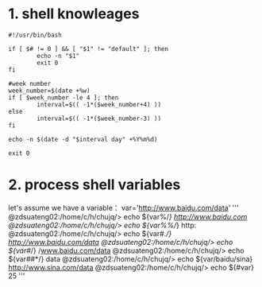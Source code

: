 # 1. shell knowleages

```shell
#!/usr/bin/bash

if [ $# != 0 ] && [ "$1" != "default" ]; then
        echo -n "$1"
        exit 0
fi

#week number
week_number=$(date +%w)
if [ $week_number -le 4 ]; then
        interval=$(( -1*($week_number+4) ))
else
        interval=$(( -1*($week_number-3) ))
fi

echo -n $(date -d "$interval day" +%Y%m%d)

exit 0

```

# 2. process shell variables
let's assume we have a variable：
var='http://www.baidu.com/data'
'''
@zdsuateng02:/home/c/h/chujq/> echo ${var%/*}
http://www.baidu.com
@zdsuateng02:/home/c/h/chujq/> echo ${var%%/*}
http:
@zdsuateng02:/home/c/h/chujq/> echo ${var#.*/}
http://www.baidu.com/data
@zdsuateng02:/home/c/h/chujq/> echo ${var#*/}
/www.baidu.com/data
@zdsuateng02:/home/c/h/chujq/> echo ${var##*/}
data
@zdsuateng02:/home/c/h/chujq/> echo ${var/baidu/sina}
http://www.sina.com/data
@zdsuateng02:/home/c/h/chujq/> echo ${#var}
25
'''


